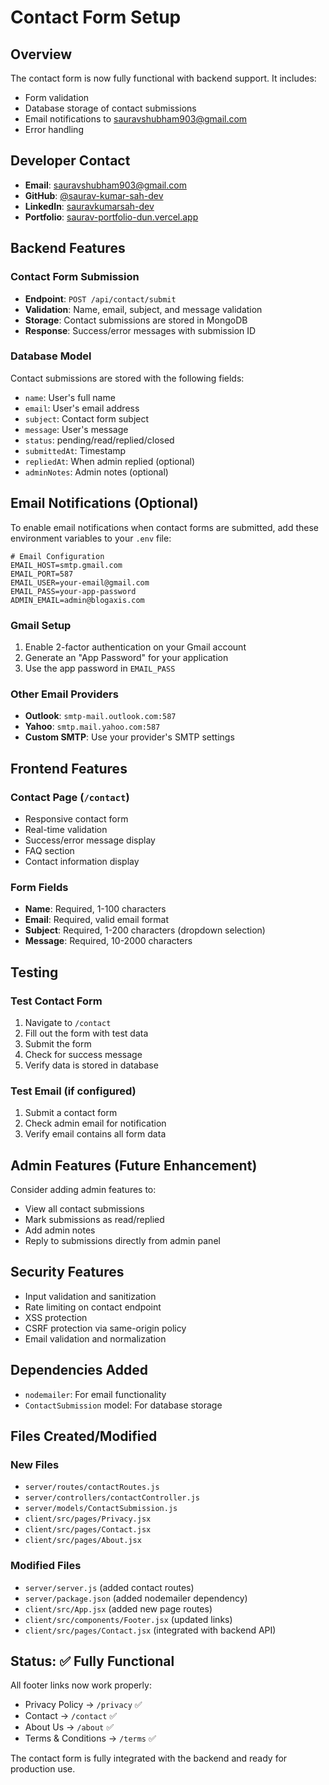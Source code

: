 # Contact Form Setup

## Overview
The contact form is now fully functional with backend support. It includes:
- Form validation
- Database storage of contact submissions
- Email notifications to sauravshubham903@gmail.com
- Error handling

## Developer Contact
- **Email**: sauravshubham903@gmail.com
- **GitHub**: [@saurav-kumar-sah-dev](https://github.com/saurav-kumar-sah-dev)
- **LinkedIn**: [sauravkumarsah-dev](https://www.linkedin.com/in/sauravkumarsah-dev/)
- **Portfolio**: [saurav-portfolio-dun.vercel.app](https://saurav-portfolio-dun.vercel.app/)

## Backend Features

### Contact Form Submission
- **Endpoint**: `POST /api/contact/submit`
- **Validation**: Name, email, subject, and message validation
- **Storage**: Contact submissions are stored in MongoDB
- **Response**: Success/error messages with submission ID

### Database Model
Contact submissions are stored with the following fields:
- `name`: User's full name
- `email`: User's email address
- `subject`: Contact form subject
- `message`: User's message
- `status`: pending/read/replied/closed
- `submittedAt`: Timestamp
- `repliedAt`: When admin replied (optional)
- `adminNotes`: Admin notes (optional)

## Email Notifications (Optional)

To enable email notifications when contact forms are submitted, add these environment variables to your `.env` file:

```env
# Email Configuration
EMAIL_HOST=smtp.gmail.com
EMAIL_PORT=587
EMAIL_USER=your-email@gmail.com
EMAIL_PASS=your-app-password
ADMIN_EMAIL=admin@blogaxis.com
```

### Gmail Setup
1. Enable 2-factor authentication on your Gmail account
2. Generate an "App Password" for your application
3. Use the app password in `EMAIL_PASS`

### Other Email Providers
- **Outlook**: `smtp-mail.outlook.com:587`
- **Yahoo**: `smtp.mail.yahoo.com:587`
- **Custom SMTP**: Use your provider's SMTP settings

## Frontend Features

### Contact Page (`/contact`)
- Responsive contact form
- Real-time validation
- Success/error message display
- FAQ section
- Contact information display

### Form Fields
- **Name**: Required, 1-100 characters
- **Email**: Required, valid email format
- **Subject**: Required, 1-200 characters (dropdown selection)
- **Message**: Required, 10-2000 characters

## Testing

### Test Contact Form
1. Navigate to `/contact`
2. Fill out the form with test data
3. Submit the form
4. Check for success message
5. Verify data is stored in database

### Test Email (if configured)
1. Submit a contact form
2. Check admin email for notification
3. Verify email contains all form data

## Admin Features (Future Enhancement)

Consider adding admin features to:
- View all contact submissions
- Mark submissions as read/replied
- Add admin notes
- Reply to submissions directly from admin panel

## Security Features

- Input validation and sanitization
- Rate limiting on contact endpoint
- XSS protection
- CSRF protection via same-origin policy
- Email validation and normalization

## Dependencies Added

- `nodemailer`: For email functionality
- `ContactSubmission` model: For database storage

## Files Created/Modified

### New Files
- `server/routes/contactRoutes.js`
- `server/controllers/contactController.js`
- `server/models/ContactSubmission.js`
- `client/src/pages/Privacy.jsx`
- `client/src/pages/Contact.jsx`
- `client/src/pages/About.jsx`

### Modified Files
- `server/server.js` (added contact routes)
- `server/package.json` (added nodemailer dependency)
- `client/src/App.jsx` (added new page routes)
- `client/src/components/Footer.jsx` (updated links)
- `client/src/pages/Contact.jsx` (integrated with backend API)

## Status: ✅ Fully Functional

All footer links now work properly:
- Privacy Policy → `/privacy` ✅
- Contact → `/contact` ✅
- About Us → `/about` ✅
- Terms & Conditions → `/terms` ✅

The contact form is fully integrated with the backend and ready for production use.
